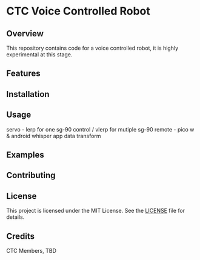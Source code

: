 # CTC Voice Controlled Robot

## Overview

This repository contains code for a voice controlled robot, it is highly experimental at this stage.

## Features

## Installation

## Usage

servo - lerp for one sg-90 control  / vlerp for mutiple sg-90
remote - pico w & android whisper app data transform

## Examples

## Contributing

## License

This project is licensed under the MIT License. See the [LICENSE](LICENSE) file for details.

## Credits

CTC Members, TBD
